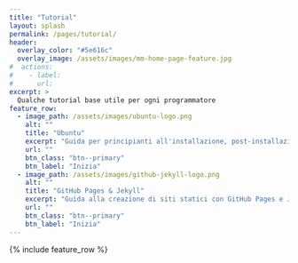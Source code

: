 ```yaml
---
title: "Tutorial"
layout: splash
permalink: /pages/tutorial/
header:
  overlay_color: "#5e616c"
  overlay_image: /assets/images/mm-home-page-feature.jpg
#  actions:
#    - label:
#      url:
excerpt: >
  Qualche tutorial base utile per ogni programmatore
feature_row:
  - image_path: /assets/images/ubuntu-logo.png
    alt: ""
    title: "Ubuntu"
    excerpt: "Guida per principianti all'installazione, post-installazione e rimozione di un sistema operativo open source e didatticamente molto istruttivo."
    url: ""
    btn_class: "btn--primary"
    btn_label: "Inizia"
  - image_path: /assets/images/github-jekyll-logo.png
    alt: ""
    title: "GitHub Pages & Jekyll"
    excerpt: "Guida alla creazione di siti statici con GitHub Pages e Jekyll"
    url: ""
    btn_class: "btn--primary"
    btn_label: "Inizia"
---
```


{% include feature_row %}



